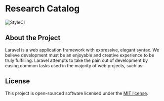 # Research Catalog

![StyleCI](https://styleci.io/repos/114034093/shield)

## About the Project

Laravel is a web application framework with expressive, elegant syntax. We believe development must be an enjoyable and creative experience to be truly fulfilling. Laravel attempts to take the pain out of development by easing common tasks used in the majority of web projects, such as:

## License

This project is open-sourced software licensed under the [MIT license](http://opensource.org/licenses/MIT).
